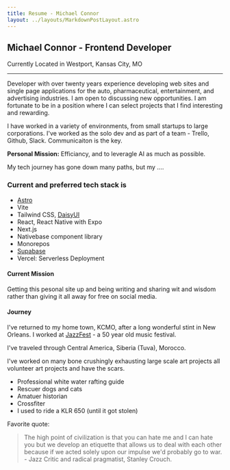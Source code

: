 ```yaml
---
title: Resume - Michael Connor
layout: ../layouts/MarkdownPostLayout.astro
---
```


## Michael Connor - Frontend Developer

Currently Located in Westport, Kansas City, MO

---

Developer with over twenty years experience developing web sites and single page applications for the auto, pharmaceutical, entertainment, and advertising industries. I am open to discussing new opportunities. I am fortunate to be in a position where I can select projects that I find interesting and rewarding.

I have worked in a variety of environments, from small startups to large corporations. I've worked as the solo dev and as part of a team - Trello, Github, Slack. Communicaiton is the key.

**Personal Mission:** Efficiancy, and to leveragle AI as much as possible.

My tech journey has gone down many paths, but my ....

### Current and preferred tech stack is

- [Astro][astro]
- Vite
- Tailwind CSS, [DaisyUI][daisyui]
- React, React Native with Expo
- Next.js
- Nativebase component library
- Monorepos
- [Supabase][supabase]
- Vercel: Serverless Deployment

#### Current Mission

Getting this pesonal site up and being writing and sharing wit and wisdom rather than giving it all away for free on social media.

#### Journey

I've returned to my home town, KCMO, after a long wonderful stint in New Orleans. I worked at [JazzFest](https://www.nojazzfest.com/) - a 50 year old music festival.

I've traveled through Central America, Siberia (Tuva), Morocco.

I've worked on many bone crushingly exhausting large scale art projects all volunteer art projects and have the scars.

- Professional white water rafting guide
- Rescuer dogs and cats
- Amatuer historian
- Crossfiter
- I used to ride a KLR 650 (until it got stolen)

Favorite quote:

> The high point of civilization is that you can hate me and I can hate you but we develop an etiquette that allows us to deal with each other because if we acted solely upon our impulse we'd probably go to war. - Jazz Critic and radical pragmatist, Stanley Crouch.

[github-link]: https://github.com/mconnor
[wine-store]: https://hooks-wine-store.mconnor.now.sh/
[hooks-wine-store]: https://hooks-wine-store.mconnor.now.sh/
[adchoices]: https://youradchoices.com/
[vpaid]: https://www.iab.com/guidelines/digital-video-player-ad-interface-definition-vpaid-2-0/
[vast]: https://www.iab.com/guidelines/digital-video-ad-serving-template-vast-3-0/
[astro]: https://astro.build/
[daisyui]: https://daisyui.com/
[supabase]: https://supabase.com/
